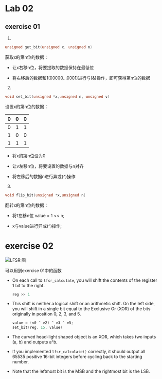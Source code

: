 # Lab 02

## exercise 01

1. 

```c++
unsigned get_bit(unsigned x, unsigned n)
```

获取x的第n位的数据：

- 让x右移n位，将要提取的数据保持在最低位

- 将右移后的数据和1(00000...0001)进行与(&)操作，即可获得第n位的数据

2. 

```c++
void set_bit(unsigned *x,unsigned n, unsigned v)
```

设置x的第n位的数据：

| 0    | 0    | 0    |
| ---- | ---- | ---- |
| 0    | 1    | 1    |
| 1    | 0    | 0    |
| 1    | 1    | 1    |



- 将x的第n位设为0
- 让v左移n位，将要设置的数据与n对齐

- 将左移后的数据n进行异或(^)操作

3. 

```c++
void flip_bit(unsigned *x,unsigned n)
```

翻转x的第n位的数据：

- 将1左移n位 value = 1 << n;

- x与value进行异或(^)操作;



# exercise 02

![LFSR 图](https://inst.eecs.berkeley.edu/~cs61c/fa20/labs/lab02/LFSR-F18.gif)

可以用到exercise 01中的函数

- On each call to `lfsr_calculate`, you will shift the contents of the register 1 bit to the right.

  ```c++
  reg >> 1
  ```

  

- This shift is neither a logical shift or an arithmetic shift. On the left side, you will shift in a single bit equal to the Exclusive Or (XOR) of the bits originally in position 0, 2, 3, and 5.

  ```c++
  value = (v0 ^ v2) ^ v3 ^ v5;
  set_bit(reg, 15, value)
  ```

  

- The curved head-light shaped object is an XOR, which takes two inputs (a, b) and outputs a^b.

- If you implemented `lfsr_calculate()` correctly, it should output all 65535 positive 16-bit integers before cycling back to the starting number.

- Note that the leftmost bit is the MSB and the rightmost bit is the LSB.
